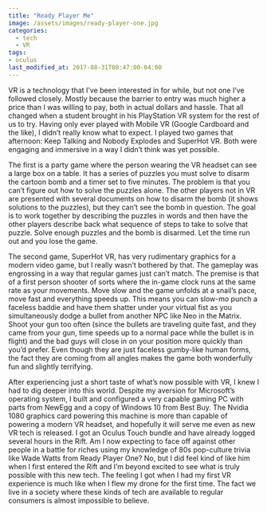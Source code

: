 ```yaml
---
title: "Ready Player Me"
image: /assets/images/ready-player-one.jpg
categories:
  - tech
  - VR
tags:
- oculus
last_modified_at: 2017-08-31T08:47:00-04:00
---
```


VR is a technology that I’ve been interested in for while, but not one I’ve followed closely. Mostly because the barrier to entry was much higher a price than I was willing to pay, both in actual dollars and hassle. That all changed when a student brought in his PlayStation VR system for the rest of us to try. Having only ever played with Mobile VR (Google Cardboard and the like), I didn’t really know what to expect. I played two games that afternoon: Keep Talking and Nobody Explodes and SuperHot VR. Both were engaging and immersive in a way I didn’t think was yet possible.

The first is a party game where the person wearing the VR headset can see a large box on a table. It has a series of puzzles you must solve to disarm the cartoon bomb and a timer set to five minutes. The problem is that you can’t figure out how to solve the puzzles alone. The other players not in VR are presented with several documents on how to disarm the bomb (it shows solutions to the puzzles), but they can’t see the bomb in question. The goal is to work together by describing the puzzles in words and then have the other players describe back what sequence of steps to take to solve that puzzle. Solve enough puzzles and the bomb is disarmed. Let the time run out and you lose the game.

The second game, SuperHot VR, has very rudimentary graphics for a modern video game, but I really wasn’t bothered by that. The gameplay was engrossing in a way that regular games just can’t match. The premise is that of a first person shooter of sorts where the in-game clock runs at the same rate as your movements. Move slow and the game unfolds at a snail’s pace, move fast and everything speeds up. This means you can slow-mo punch a faceless baddie and have them shatter under your virtual fist as you simultaneously dodge a bullet from another NPC like Neo in the Matrix. Shoot your gun too often (since the bullets are traveling quite fast, and they came from your gun, time speeds up to a normal pace while the bullet is in flight) and the bad guys will close in on your position more quickly than you’d prefer. Even though they are just faceless gumby-like human forms, the fact they are coming from all angles makes the game both wonderfully fun and slightly terrifying.

After experiencing just a short taste of what’s now possible with VR, I knew I had to dig deeper into this world. Despite my aversion for Microsoft’s operating system, I built and configured a very capable gaming PC with parts from NewEgg and a copy of Windows 10 from Best Buy. The Nvidia 1080 graphics card powering this machine is more than capable of powering a modern VR headset, and hopefully it will serve me even as new VR tech is released. I got an Oculus Touch bundle and have already logged several hours in the Rift. Am I now expecting to face off against other people in a battle for riches using my knowledge of 80s pop-culture trivia like Wade Watts from Ready Player One? No, but I did feel kind of like him when I first entered the Rift and I’m beyond excited to see what is truly possible with this new tech. The feeling I got when I had my first VR experience is much like when I flew my drone for the first time. The fact we live in a society where these kinds of tech are available to regular consumers is almost impossible to believe.